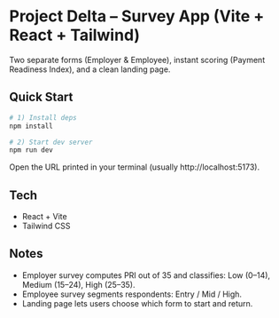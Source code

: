 # Project Delta – Survey App (Vite + React + Tailwind)

Two separate forms (Employer & Employee), instant scoring (Payment Readiness Index), and a clean landing page.

## Quick Start

```bash
# 1) Install deps
npm install

# 2) Start dev server
npm run dev
```

Open the URL printed in your terminal (usually http://localhost:5173).

## Tech
- React + Vite
- Tailwind CSS

## Notes
- Employer survey computes PRI out of 35 and classifies: Low (0–14), Medium (15–24), High (25–35).
- Employee survey segments respondents: Entry / Mid / High.
- Landing page lets users choose which form to start and return.
